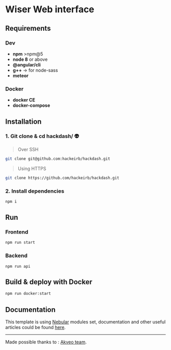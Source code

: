# Wiser Web interface

## Requirements
### Dev
- **npm** >npm@5
- **node 8** or above
- **@angular/cli**
- **g++** -> for node-sass
- **meteor**

### Docker
- **docker CE**
- **docker-compose**

## Installation

### 1. Git clone & cd hackdash/ :alien:
> Over SSH
```bash
git clone git@github.com:hackeirb/hackdash.git
```
> Using HTTPS
```bash
git clone https://github.com/hackeirb/hackdash.git
```
### 2. Install dependencies
```bash
npm i
```
## Run 
### Frontend
```bash
npm run start
```
### Backend
```
npm run api
```
## Build & deploy with Docker
```bash
npm run docker:start
```
 
## Documentation
This template is using [Nebular](https://github.com/akveo/nebular) modules set, documentation and other useful articles could be found [here](https://akveo.github.io/nebular/#/docs/installation/based-on-starter-kit-ngxadmin).

***
Made possible thanks to : 
[Akveo team](http://akveo.com/). 

